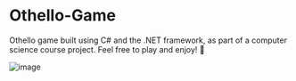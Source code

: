 # Othello-Game
Othello game built using C# and the .NET framework, as part of a computer science course project. 
Feel free to play and enjoy! 🙂

 ![image](https://user-images.githubusercontent.com/96614751/212539952-0f6e5ce3-39fd-47e8-9f43-8b1af47c5f4e.png)
